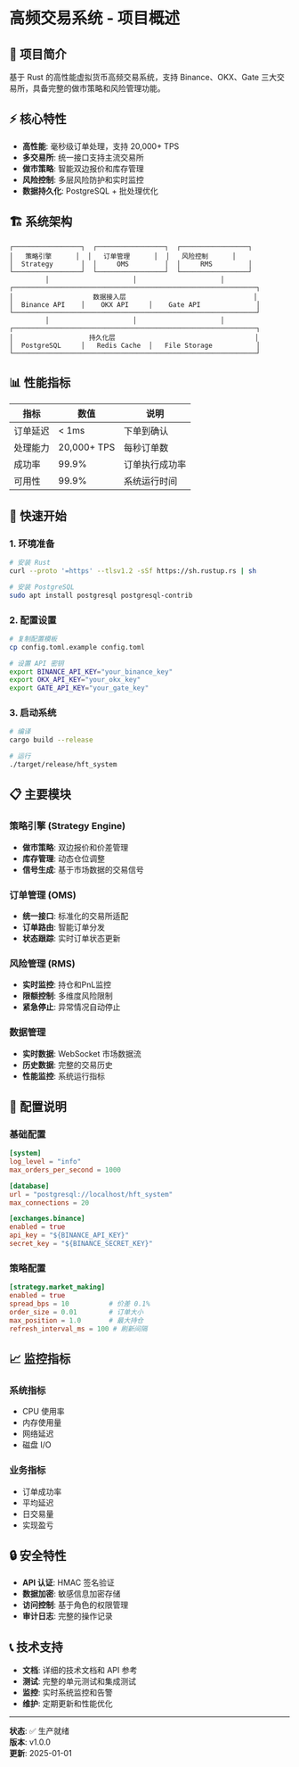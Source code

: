 # 高频交易系统 - 项目概述

## 🎯 项目简介

基于 Rust 的高性能虚拟货币高频交易系统，支持 Binance、OKX、Gate 三大交易所，具备完整的做市策略和风险管理功能。

## ⚡ 核心特性

- **高性能**: 毫秒级订单处理，支持 20,000+ TPS
- **多交易所**: 统一接口支持主流交易所
- **做市策略**: 智能双边报价和库存管理
- **风险控制**: 多层风险防护和实时监控
- **数据持久化**: PostgreSQL + 批处理优化

## 🏗️ 系统架构

```
┌─────────────────┐  ┌─────────────────┐  ┌─────────────────┐
│   策略引擎      │  │   订单管理      │  │   风险控制      │
│  Strategy       │  │     OMS         │  │     RMS         │
└─────────────────┘  └─────────────────┘  └─────────────────┘
         │                     │                     │
┌─────────────────────────────────────────────────────────────┐
│                    数据接入层                                │
│  Binance API    │    OKX API     │    Gate API              │
└─────────────────────────────────────────────────────────────┘
         │                     │                     │
┌─────────────────────────────────────────────────────────────┐
│                   持久化层                                   │
│  PostgreSQL     │   Redis Cache  │   File Storage           │
└─────────────────────────────────────────────────────────────┘
```

## 📊 性能指标

| 指标 | 数值 | 说明 |
|------|------|------|
| 订单延迟 | < 1ms | 下单到确认 |
| 处理能力 | 20,000+ TPS | 每秒订单数 |
| 成功率 | 99.9% | 订单执行成功率 |
| 可用性 | 99.9% | 系统运行时间 |

## 🚀 快速开始

### 1. 环境准备
```bash
# 安装 Rust
curl --proto '=https' --tlsv1.2 -sSf https://sh.rustup.rs | sh

# 安装 PostgreSQL
sudo apt install postgresql postgresql-contrib
```

### 2. 配置设置
```bash
# 复制配置模板
cp config.toml.example config.toml

# 设置 API 密钥
export BINANCE_API_KEY="your_binance_key"
export OKX_API_KEY="your_okx_key"
export GATE_API_KEY="your_gate_key"
```

### 3. 启动系统
```bash
# 编译
cargo build --release

# 运行
./target/release/hft_system
```

## 📋 主要模块

### 策略引擎 (Strategy Engine)
- **做市策略**: 双边报价和价差管理
- **库存管理**: 动态仓位调整
- **信号生成**: 基于市场数据的交易信号

### 订单管理 (OMS)
- **统一接口**: 标准化的交易所适配
- **订单路由**: 智能订单分发
- **状态跟踪**: 实时订单状态更新

### 风险管理 (RMS)
- **实时监控**: 持仓和PnL监控
- **限额控制**: 多维度风险限制
- **紧急停止**: 异常情况自动停止

### 数据管理
- **实时数据**: WebSocket 市场数据流
- **历史数据**: 完整的交易历史
- **性能监控**: 系统运行指标

## 🔧 配置说明

### 基础配置
```toml
[system]
log_level = "info"
max_orders_per_second = 1000

[database]
url = "postgresql://localhost/hft_system"
max_connections = 20

[exchanges.binance]
enabled = true
api_key = "${BINANCE_API_KEY}"
secret_key = "${BINANCE_SECRET_KEY}"
```

### 策略配置
```toml
[strategy.market_making]
enabled = true
spread_bps = 10          # 价差 0.1%
order_size = 0.01        # 订单大小
max_position = 1.0       # 最大持仓
refresh_interval_ms = 100 # 刷新间隔
```

## 📈 监控指标

### 系统指标
- CPU 使用率
- 内存使用量
- 网络延迟
- 磁盘 I/O

### 业务指标
- 订单成功率
- 平均延迟
- 日交易量
- 实现盈亏

## 🔒 安全特性

- **API 认证**: HMAC 签名验证
- **数据加密**: 敏感信息加密存储
- **访问控制**: 基于角色的权限管理
- **审计日志**: 完整的操作记录

## 📞 技术支持

- **文档**: 详细的技术文档和 API 参考
- **测试**: 完整的单元测试和集成测试
- **监控**: 实时系统监控和告警
- **维护**: 定期更新和性能优化

---

**状态**: ✅ 生产就绪  
**版本**: v1.0.0  
**更新**: 2025-01-01

